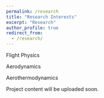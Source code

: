 ```yaml
---
permalink: /research
title: "Research Interests"
excerpt: "Research"
author_profile: true
redirect_from: 
  - /research/
---
```


Flight Physics

Aerodynamics

Aerothermodynamics


Project content will be uploaded soon. 